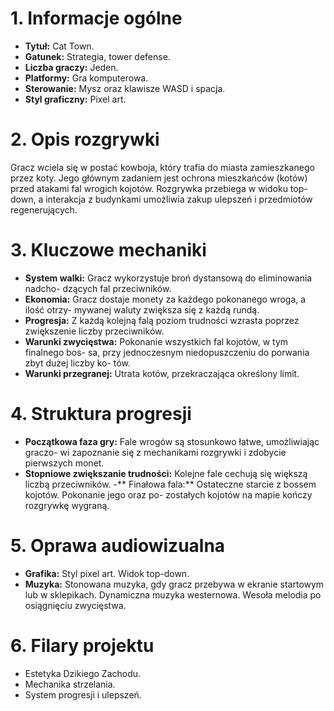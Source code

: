# 1. Informacje ogólne
- **Tytuł:** Cat Town.
- **Gatunek:** Strategia, tower defense.
- **Liczba graczy:** Jeden.
- **Platformy:** Gra komputerowa.
- **Sterowanie:** Mysz oraz klawisze WASD i spacja.
- **Styl graficzny:** Pixel art.
# 2. Opis rozgrywki
Gracz wciela się w postać kowboja, który trafia do miasta zamieszkanego przez
koty. Jego głównym zadaniem jest ochrona mieszkańców (kotów) przed atakami
fal wrogich kojotów. Rozgrywka przebiega w widoku top-down, a interakcja z
budynkami umożliwia zakup ulepszeń i przedmiotów regenerujących.

# 3. Kluczowe mechaniki
- **System walki:** Gracz wykorzystuje broń dystansową do eliminowania nadcho-
dzących fal przeciwników.
- **Ekonomia:** Gracz dostaje monety za każdego pokonanego wroga, a ilość otrzy-
mywanej waluty zwiększa się z każdą rundą.
- **Progresja:** Z każdą kolejną falą poziom trudności wzrasta poprzez zwiększenie
liczby przeciwników.
- **Warunki zwycięstwa:** Pokonanie wszystkich fal kojotów, w tym finalnego bos-
sa, przy jednoczesnym niedopuszczeniu do porwania zbyt dużej liczby ko-
tów.
- **Warunki przegranej:** Utrata kotów, przekraczająca określony limit.
# 4. Struktura progresji
- **Początkowa faza gry:** Fale wrogów są stosunkowo łatwe, umożliwiając graczo-
wi zapoznanie się z mechanikami rozgrywki i zdobycie pierwszych monet.
- **Stopniowe zwiększanie trudności:** Kolejne fale cechują się większą liczbą
przeciwników.
-** Finałowa fala:** Ostateczne starcie z bossem kojotów. Pokonanie jego oraz po-
zostałych kojotów na mapie kończy rozgrywkę wygraną.
# 5. Oprawa audiowizualna
- **Grafika:** Styl pixel art. Widok top-down.
- **Muzyka:** Stonowana muzyka, gdy gracz przebywa w ekranie startowym lub w
sklepikach. Dynamiczna muzyka westernowa. Wesoła melodia po osiągnięciu
zwycięstwa.
# 6. Filary projektu
- Estetyka Dzikiego Zachodu.
- Mechanika strzelania.
- System progresji i ulepszeń.
